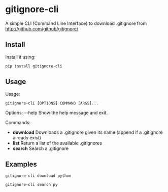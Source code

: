 # gitignore-cli
A simple CLI (Command Line Interface) to download .gitignore from http://github.com/github/gitignore/

## Install

Install it using:
    
    pip install gitignore-cli


## Usage

Usage: 

    gitignore-cli [OPTIONS] COMMAND [ARGS]...

Options:
  --help  Show the help message and exit.

Commands:
  * **download**  Downloads a .gitignore given its name (append if a .gitignore already exist)
  * **list**      Return a list of the available .gitignores
  * **search**    Search a .gitignore
  
## Examples

    gitignore-cli download python

    gitignore-cli search py
